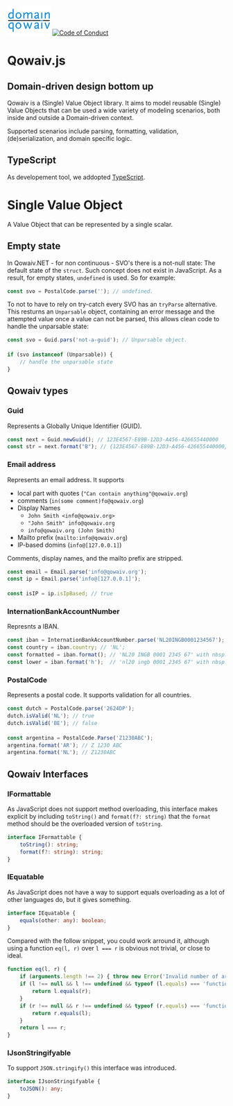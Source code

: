 ![Qowaiv](https://github.com/Qowaiv/Qowaiv/blob/master/design/qowaiv-logo_linkedin_100x060.jpg)
[![Code of Conduct](https://img.shields.io/badge/%E2%9D%A4-code%20of%20conduct-blue.svg?style=flat)](https://github.com/Qowaiv/Qowaiv.js/blob/master/CODE_OF_CONDUCT.md)

# Qowaiv.js

## Domain-driven design bottom up
Qowaiv is a (Single) Value Object library. It aims to model reusable (Single)
Value Objects that can be used a wide variety of modeling scenarios, both
inside and outside a Domain-driven context.

Supported scenarios include parsing, formatting, validation, (de)serialization,
and domain specific logic.

## TypeScript
As developement tool, we addopted [TypeScript](http://typescriptlang.org/).

# Single Value Object
A Value Object that can be represented by a single scalar.

## Empty state
In Qowaiv.NET - for non continuous - SVO's there is a not-null state: The
default state of the `struct`. Such concept does not exist in JavaScript. As a
result, for empty states, `undefined` is used. So for example:

``` TypeScript
const svo = PostalCode.parse(''); // undefined.
```

To not to have to rely on try-catch every SVO has an `tryParse` alternative.
This resturns an `Unparsable` object, containing an error message and the
attempted value once a value can not be parsed, this allows clean code to
handle the unparsable state:

``` TypeScript
const svo = Guid.pars('not-a-guid'); // Unparsable object.

if (svo instanceof (Unparsable)) {
    // handle the unparsable state
}
```

## Qowaiv types

### Guid
Represents a Globally Unique Identifier (GUID). 

``` TypeScript
const next = Guid.newGuid(); // 123E4567-E89B-12D3-A456-426655440000
const str = next.format("B"); // {123E4567-E89B-12D3-A456-426655440000}
```

### Email address
Represents an email address. It supports
* local part with quotes (`"Can contain anything"@qowaiv.org`)
* comments (`in(some comment)fo@qowaiv.org`)
* Display Names
  - `John Smith <info@qowaiv.org>`
  - `"John Smith" info@qowaiv.org`
  - `info@qowaiv.org (John Smith)`
* Mailto prefix (`mailto:info@qowaiv.org`)
* IP-based domins (`info@[127.0.0.1]`)

Comments, display names, and the mailto prefix are stripped.

``` TypeScript
const email = Email.parse('info@qowaiv.org');
const ip = Email.parse('info@[127.0.0.1]');

const isIP = ip.isIpBased; // true
```

### InternationBankAccountNumber
Represnts a IBAN.

``` TypeScript
const iban = InternationBankAccountNumber.parse('NL20INGB0001234567');
const country = iban.country; // 'NL';
const formatted = iban.format(); // 'NL20 INGB 0001 2345 67' with nbsp.
const lower = iban.format('h');  // 'nl20 ingb 0001 2345 67' with nbsp.
```

### PostalCode
Represents a postal code. It supports validation for all countries.

``` TypeScript
const dutch = PostalCode.parse('2624DP');
dutch.isValid('NL'); // true
dutch.isValid('BE'); // false

const argentina = PostalCode.Parse('Z1230ABC');
argentina.format('AR'); // Z 1230 ABC
argentina.format('NL'); // Z1230ABC
```

## Qowaiv Interfaces

### IFormattable
As JavaScript does not support method overloading, this interface makes explicit
by including `toString()` and `format(f?: string)` that the `format` method
should be the overloaded version of `toString`.

``` TypeScript
interface IFormattable {
    toString(): string;
    format(f?: string): string;
}
```

### IEquatable
As JavaScript does not have a way to support equals overloading as a lot of 
other languages do, but it gives something.

``` TypeScript
interface IEquatable {
    equals(other: any): boolean;
}
```

Compared with the follow snippet, you could work arround it, although using a
function `eq(l, r)` over `l === r` is obvious not trivial, or close to ideal.

``` JavaScript
function eq(l, r) {
    if (arguments.length !== 2) { throw new Error('Invalid number of arguments.'); }
    if (l !== null && l !== undefined && typeof (l.equals) === 'function') {
        return l.equals(r);
    }
    if (r !== null && r !== undefined && typeof (r.equals) === 'function') {
        return r.equals(l);
    }
    return l === r;
} 
```

### IJsonStringifyable
To support `JSON.stringify()` this interface was introduced.

``` TypeScript
interface IJsonStringifyable {
    toJSON(): any;
}
```
